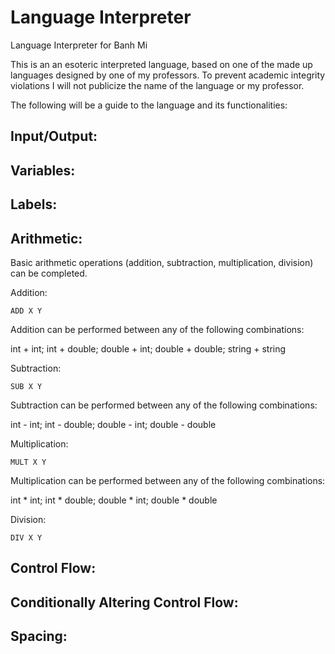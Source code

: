 # Language Interpreter
Language Interpreter for Banh Mi

This is an an esoteric interpreted language, based on one of the made up languages designed by one of my professors.
To prevent academic integrity violations I will not publicize the name of the language or my professor.

The following will be a guide to the language and its functionalities:

## Input/Output:

## Variables:

## Labels:

## Arithmetic:

Basic arithmetic operations (addition, subtraction, multiplication, division) can be completed.

Addition:

`ADD X Y`

Addition can be performed between any of the following combinations:

int + int; int + double; double + int; double + double; string + string

Subtraction:

`SUB X Y`

Subtraction can be performed between any of the following combinations:

int - int; int - double; double - int; double - double

Multiplication:

`MULT X Y`

Multiplication can be performed between any of the following combinations:

int * int; int * double; double * int; double * double

Division:

`DIV X Y`

## Control Flow:

## Conditionally Altering Control Flow:

## Spacing: